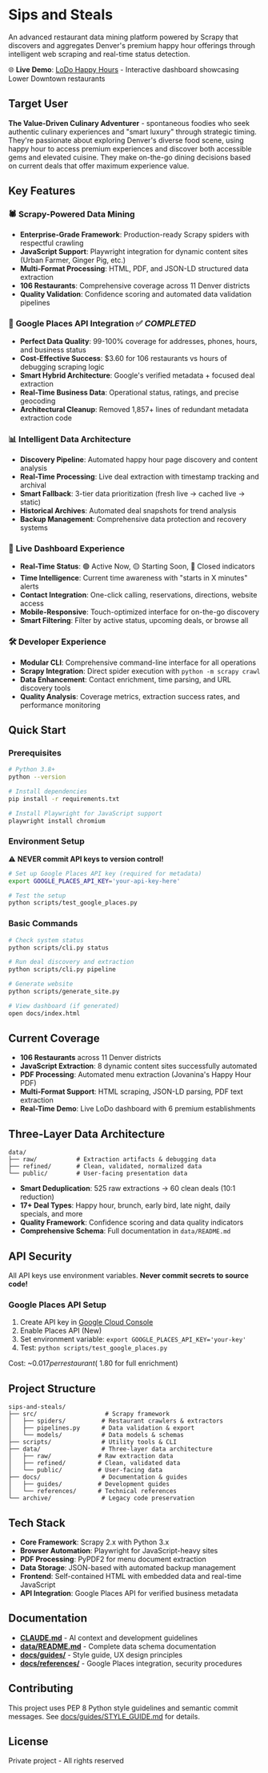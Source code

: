 # Sips and Steals

An advanced restaurant data mining platform powered by Scrapy that discovers and aggregates Denver's premium happy hour offerings through intelligent web scraping and real-time status detection.

🌐 **Live Demo**: [LoDo Happy Hours](https://kraker.github.io/sips-and-steals/) - Interactive dashboard showcasing Lower Downtown restaurants

## Target User

**The Value-Driven Culinary Adventurer** - spontaneous foodies who seek authentic culinary experiences and "smart luxury" through strategic timing. They're passionate about exploring Denver's diverse food scene, using happy hour to access premium experiences and discover both accessible gems and elevated cuisine. They make on-the-go dining decisions based on current deals that offer maximum experience value.

## Key Features

### 🕷️ **Scrapy-Powered Data Mining**
- **Enterprise-Grade Framework**: Production-ready Scrapy spiders with respectful crawling
- **JavaScript Support**: Playwright integration for dynamic content sites (Urban Farmer, Ginger Pig, etc.)
- **Multi-Format Processing**: HTML, PDF, and JSON-LD structured data extraction
- **106 Restaurants**: Comprehensive coverage across 11 Denver districts
- **Quality Validation**: Confidence scoring and automated data validation pipelines

### 🌟 **Google Places API Integration** ✅ *COMPLETED*
- **Perfect Data Quality**: 99-100% coverage for addresses, phones, hours, and business status
- **Cost-Effective Success**: $3.60 for 106 restaurants vs hours of debugging scraping logic
- **Smart Hybrid Architecture**: Google's verified metadata + focused deal extraction
- **Real-Time Business Data**: Operational status, ratings, and precise geocoding
- **Architectural Cleanup**: Removed 1,857+ lines of redundant metadata extraction code

### 📊 **Intelligent Data Architecture**
- **Discovery Pipeline**: Automated happy hour page discovery and content analysis
- **Real-Time Processing**: Live deal extraction with timestamp tracking and archival
- **Smart Fallback**: 3-tier data prioritization (fresh live → cached live → static)
- **Historical Archives**: Automated deal snapshots for trend analysis
- **Backup Management**: Comprehensive data protection and recovery systems

### 🎯 **Live Dashboard Experience**
- **Real-Time Status**: 🟢 Active Now, 🟡 Starting Soon, 🔴 Closed indicators
- **Time Intelligence**: Current time awareness with "starts in X minutes" alerts
- **Contact Integration**: One-click calling, reservations, directions, website access
- **Mobile-Responsive**: Touch-optimized interface for on-the-go discovery
- **Smart Filtering**: Filter by active status, upcoming deals, or browse all

### 🛠️ **Developer Experience**
- **Modular CLI**: Comprehensive command-line interface for all operations
- **Scrapy Integration**: Direct spider execution with `python -m scrapy crawl`
- **Data Enhancement**: Contact enrichment, time parsing, and URL discovery tools
- **Quality Analysis**: Coverage metrics, extraction success rates, and performance monitoring

## Quick Start

### Prerequisites
```bash
# Python 3.8+
python --version

# Install dependencies
pip install -r requirements.txt

# Install Playwright for JavaScript support
playwright install chromium
```

### Environment Setup

⚠️ **NEVER commit API keys to version control!**

```bash
# Set up Google Places API key (required for metadata)
export GOOGLE_PLACES_API_KEY='your-api-key-here'

# Test the setup
python scripts/test_google_places.py
```

### Basic Commands
```bash
# Check system status
python scripts/cli.py status

# Run deal discovery and extraction
python scripts/cli.py pipeline

# Generate website
python scripts/generate_site.py

# View dashboard (if generated)
open docs/index.html
```

## Current Coverage

- **106 Restaurants** across 11 Denver districts
- **JavaScript Extraction**: 8 dynamic content sites successfully automated
- **PDF Processing**: Automated menu extraction (Jovanina's Happy Hour PDF)
- **Multi-Format Support**: HTML scraping, JSON-LD parsing, PDF text extraction
- **Real-Time Demo**: Live LoDo dashboard with 6 premium establishments

## Three-Layer Data Architecture

```
data/
├── raw/           # Extraction artifacts & debugging data
├── refined/       # Clean, validated, normalized data
└── public/        # User-facing presentation data
```

- **Smart Deduplication**: 525 raw extractions → 60 clean deals (10:1 reduction)
- **17+ Deal Types**: Happy hour, brunch, early bird, late night, daily specials, and more
- **Quality Framework**: Confidence scoring and data quality indicators
- **Comprehensive Schema**: Full documentation in `data/README.md`

## API Security

All API keys use environment variables. **Never commit secrets to source code!**

### Google Places API Setup
1. Create API key in [Google Cloud Console](https://console.cloud.google.com/)
2. Enable Places API (New)
3. Set environment variable: `export GOOGLE_PLACES_API_KEY='your-key'`
4. Test: `python scripts/test_google_places.py`

Cost: ~$0.017 per restaurant (~$1.80 for full enrichment)

## Project Structure

```
sips-and-steals/
├── src/                   # Scrapy framework
│   ├── spiders/          # Restaurant crawlers & extractors
│   ├── pipelines.py      # Data validation & export
│   └── models/           # Data models & schemas
├── scripts/              # Utility tools & CLI
├── data/                 # Three-layer data architecture
│   ├── raw/             # Raw extraction data
│   ├── refined/         # Clean, validated data
│   └── public/          # User-facing data
├── docs/                 # Documentation & guides
│   ├── guides/          # Development guides
│   └── references/      # Technical references
└── archive/              # Legacy code preservation
```

## Tech Stack

- **Core Framework**: Scrapy 2.x with Python 3.x
- **Browser Automation**: Playwright for JavaScript-heavy sites
- **PDF Processing**: PyPDF2 for menu document extraction
- **Data Storage**: JSON-based with automated backup management
- **Frontend**: Self-contained HTML with embedded data and real-time JavaScript
- **API Integration**: Google Places API for verified business metadata

## Documentation

- **[CLAUDE.md](CLAUDE.md)** - AI context and development guidelines
- **[data/README.md](data/README.md)** - Complete data schema documentation
- **[docs/guides/](docs/guides/)** - Style guide, UX design principles
- **[docs/references/](docs/references/)** - Google Places integration, security procedures

## Contributing

This project uses PEP 8 Python style guidelines and semantic commit messages. See [docs/guides/STYLE_GUIDE.md](docs/guides/STYLE_GUIDE.md) for details.

## License

Private project - All rights reserved
